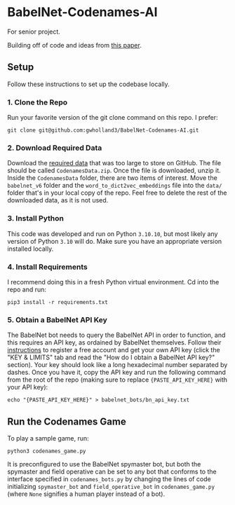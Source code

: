 # BabelNet-Codenames-AI
For senior project.

Building off of code and ideas from [this paper](https://www.jair.org/index.php/jair/article/view/12665).

## Setup

Follow these instructions to set up the codebase locally.

### 1. Clone the Repo
Run your favorite version of the git clone command on this repo. I prefer:

`git clone git@github.com:gwholland3/BabelNet-Codenames-AI.git`

### 2. Download Required Data
Download the [required data](https://drive.google.com/file/d/1F70CtbsoPPPDnV-ZAUq0i0Rrvtv6taoV/view?usp=sharing) that was too large to store on GitHub. The file should be called `CodenamesData.zip`. Once the file is downloaded, unzip it. Inside the `CodenamesData` folder, there are two items of interest. Move the `babelnet_v6` folder and the `word_to_dict2vec_embeddings` file into the `data/` folder that's in your local copy of the repo. Feel free to delete the rest of the downloaded data, as it is not used.

### 3. Install Python
This code was developed and run on Python `3.10.10`, but most likely any version of Python `3.10` will do. Make sure you have an appropriate version installed locally.

### 4. Install Requirements
I recommend doing this in a fresh Python virtual environment. Cd into the repo and run:

`pip3 install -r requirements.txt`

### 5. Obtain a BabelNet API Key
The BabelNet bot needs to query the BabelNet API in order to function, and this requires an API key, as ordained by BabelNet themselves. Follow their [instructions](https://babelnet.org/guide) to register a free account and get your own API key (click the "KEY & LIMITS" tab and read the "How do I obtain a BabelNet API key?" section). Your key should look like a long hexadecimal number separated by dashes. Once you have it, copy the API key and run the following command from the root of the repo (making sure to replace `{PASTE_API_KEY_HERE}` with your API key):

`echo "{PASTE_API_KEY_HERE}" > babelnet_bots/bn_api_key.txt`

## Run the Codenames Game
To play a sample game, run: 

`python3 codenames_game.py`

It is preconfigured to use the BabelNet spymaster bot, but both the spymaster and field operative can be set to any bot that conforms to the interface specified in `codenames_bots.py` by changing the lines of code initializing `spymaster_bot` and `field_operative_bot` in `codenames_game.py` (where `None` signifies a human player instead of a bot).
